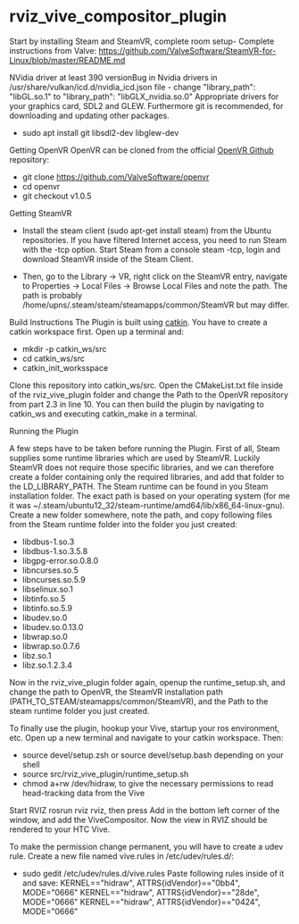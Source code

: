 # rviz_vive_compositor_plugin

Start by installing Steam and SteamVR, complete room setup- Complete instructions from Valve: https://github.com/ValveSoftware/SteamVR-for-Linux/blob/master/README.md

NVidia driver at least 390 versionBug in Nvidia drivers in /usr/share/vulkan/icd.d/nvidia_icd.json file - change "library_path": "libGL.so.1" to "library_path": "libGLX_nvidia.so.0"
Appropriate drivers for your graphics card, SDL2 and GLEW. Furthermore git is recommended, for downloading and updating other packages.
- sudo apt install git libsdl2-dev libglew-dev

Getting OpenVR
OpenVR can be cloned from the official [OpenVR Github](https://github.com/ValveSoftware/openvr) repository:
- git clone https://github.com/ValveSoftware/openvr
- cd openvr
- git checkout v1.0.5

Getting SteamVR
- Install the steam client (sudo apt-get install steam) from the Ubuntu repositories. If you have filtered Internet access, you need to run Steam with the -tcp option. Start Steam from a console steam -tcp, login and download SteamVR inside of the Steam Client. 

- Then, go to the Library -> VR, right click on the SteamVR entry, navigate to Properties -> Local Files -> Browse Local Files and note the path. The path is probably /home/upns/.steam/steam/steamapps/common/SteamVR but may differ.

Build Instructions
The Plugin is built using [catkin](http://wiki.ros.org/catkin). You have to create a catkin workspace first. Open up a terminal and:

- mkdir -p catkin_ws/src
- cd catkin_ws/src
- catkin_init_worksspace

Clone this repository into catkin_ws/src. Open the CMakeList.txt file inside of the rviz_vive_plugin folder and change the Path to the OpenVR repository from part 2.3 in line 10. You can then build the plugin by navigating to catkin_ws and executing catkin_make in a terminal.

Running the Plugin

A few steps have to be taken before running the Plugin. First of all, Steam supplies some runtime libraries which are used by SteamVR. Luckily SteamVR does not require those specific libraries, and we can therefore create a folder containing only the required libraries, and add that folder to the LD_LIBRARY_PATH. The Steam runtime can be found in you Steam installation folder. The exact path is based on your operating system (for me it was ~/.steam/ubuntu12_32/steam-runtime/amd64/lib/x86_64-linux-gnu). Create a new folder somewhere, note the path, and copy following files from the Steam runtime folder into the folder you just created: 

- libdbus-1.so.3
- libdbus-1.so.3.5.8
- libgpg-error.so.0.8.0
- libncurses.so.5
- libncurses.so.5.9
- libselinux.so.1
- libtinfo.so.5
- libtinfo.so.5.9
- libudev.so.0
- libudev.so.0.13.0
- libwrap.so.0
- libwrap.so.0.7.6
- libz.so.1
- libz.so.1.2.3.4

Now in the rviz_vive_plugin folder again, openup the runtime_setup.sh, and change the path to OpenVR, the SteamVR installation path (PATH_TO_STEAM/steamapps/common/SteamVR), and the Path to the steam runtime folder you just created.

To finally use the plugin, hookup your Vive, startup your ros environment, etc. Open up a new terminal and navigate to your catkin workspace. Then:

- source devel/setup.zsh or source devel/setup.bash depending on your shell
- source src/rviz_vive_plugin/runtime_setup.sh
- chmod a+rw /dev/hidraw, to give the necessary permissions to read head-tracking data from the Vive

Start RVIZ rosrun rviz rviz, then press Add in the bottom left corner of the window, and add the ViveCompositor. Now the view in RVIZ should be rendered to your HTC Vive.

To make the permission change permanent, you will have to create a udev rule. Create a new file named vive.rules in /etc/udev/rules.d/:
- sudo gedit /etc/udev/rules.d/vive.rules
Paste following rules inside of it and save:
KERNEL=="hidraw", ATTRS{idVendor}=="0bb4", MODE="0666"
KERNEL=="hidraw", ATTRS{idVendor}=="28de", MODE="0666"
KERNEL=="hidraw", ATTRS{idVendor}=="0424", MODE="0666"
